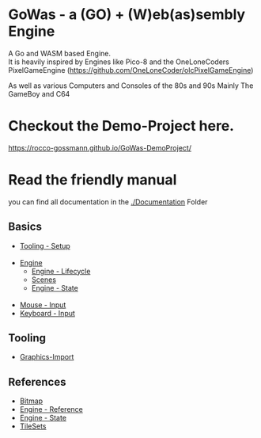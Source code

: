 # GoWas - a (GO) + (W)eb(as)sembly Engine

A Go and WASM based Engine.  
It is heavily inspired by Engines like Pico-8 and the OneLoneCoders PixelGameEngine
(https://github.com/OneLoneCoder/olcPixelGameEngine)

As well as various Computers and Consoles of the 80s and 90s Mainly The GameBoy and C64

# Checkout the Demo-Project here.
https://rocco-gossmann.github.io/GoWas-DemoProject/

# Read the friendly manual 
you can find all documentation in the [./Documentation](./Documentation) Folder

## Basics
- [Tooling - Setup ](./Documentation/Setup.md)<br><br>
- [Engine](./Documentation/Engine.md)
    - [Engine - Lifecycle](./Documentation/EngineLifecycle.md) 
    - [Scenes](./Documentation/Scenes.md)
    - [Engine - State](./Documentation/reference/EngineState.md)<br> <br>
- [Mouse - Input](./Documentation/MouseInput.md) 
- [Keyboard - Input](./Documentation/KeyboardInput.md) 

## Tooling
- [Graphics-Import](./Documentation/Graphics_and_Sound.md)

## References
- [Bitmap](./Documentation/reference/Bitmap.md)
- [Engine - Reference](./Documentation/reference/Engine.md)
- [Engine - State](./Documentation/reference/EngineState.md)
- [TileSets](./Documentation/reference/TileSets.md)


